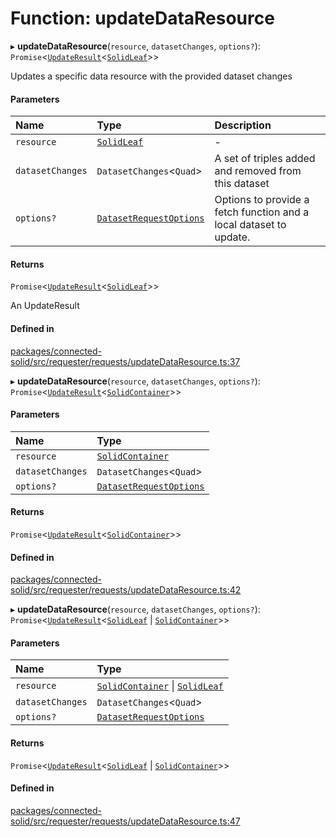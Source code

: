 # Function: updateDataResource

▸ **updateDataResource**(`resource`, `datasetChanges`, `options?`): `Promise`\<[`UpdateResult`](../types/UpdateResult.md)\<[`SolidLeaf`](../classes/SolidLeaf.md)\>\>

Updates a specific data resource with the provided dataset changes

#### Parameters

| Name | Type | Description |
| :------ | :------ | :------ |
| `resource` | [`SolidLeaf`](../classes/SolidLeaf.md) | - |
| `datasetChanges` | `DatasetChanges`\<`Quad`\> | A set of triples added and removed from this dataset |
| `options?` | [`DatasetRequestOptions`](../interfaces/DatasetRequestOptions.md) | Options to provide a fetch function and a local dataset to update. |

#### Returns

`Promise`\<[`UpdateResult`](../types/UpdateResult.md)\<[`SolidLeaf`](../classes/SolidLeaf.md)\>\>

An UpdateResult

#### Defined in

[packages/connected-solid/src/requester/requests/updateDataResource.ts:37](https://github.com/o-development/ldo/blob/db87958cb6f858f6cf7340ba5d9536a3a794d587/packages/connected-solid/src/requester/requests/updateDataResource.ts#L37)

▸ **updateDataResource**(`resource`, `datasetChanges`, `options?`): `Promise`\<[`UpdateResult`](../types/UpdateResult.md)\<[`SolidContainer`](../classes/SolidContainer.md)\>\>

#### Parameters

| Name | Type |
| :------ | :------ |
| `resource` | [`SolidContainer`](../classes/SolidContainer.md) |
| `datasetChanges` | `DatasetChanges`\<`Quad`\> |
| `options?` | [`DatasetRequestOptions`](../interfaces/DatasetRequestOptions.md) |

#### Returns

`Promise`\<[`UpdateResult`](../types/UpdateResult.md)\<[`SolidContainer`](../classes/SolidContainer.md)\>\>

#### Defined in

[packages/connected-solid/src/requester/requests/updateDataResource.ts:42](https://github.com/o-development/ldo/blob/db87958cb6f858f6cf7340ba5d9536a3a794d587/packages/connected-solid/src/requester/requests/updateDataResource.ts#L42)

▸ **updateDataResource**(`resource`, `datasetChanges`, `options?`): `Promise`\<[`UpdateResult`](../types/UpdateResult.md)\<[`SolidLeaf`](../classes/SolidLeaf.md) \| [`SolidContainer`](../classes/SolidContainer.md)\>\>

#### Parameters

| Name | Type |
| :------ | :------ |
| `resource` | [`SolidContainer`](../classes/SolidContainer.md) \| [`SolidLeaf`](../classes/SolidLeaf.md) |
| `datasetChanges` | `DatasetChanges`\<`Quad`\> |
| `options?` | [`DatasetRequestOptions`](../interfaces/DatasetRequestOptions.md) |

#### Returns

`Promise`\<[`UpdateResult`](../types/UpdateResult.md)\<[`SolidLeaf`](../classes/SolidLeaf.md) \| [`SolidContainer`](../classes/SolidContainer.md)\>\>

#### Defined in

[packages/connected-solid/src/requester/requests/updateDataResource.ts:47](https://github.com/o-development/ldo/blob/db87958cb6f858f6cf7340ba5d9536a3a794d587/packages/connected-solid/src/requester/requests/updateDataResource.ts#L47)
